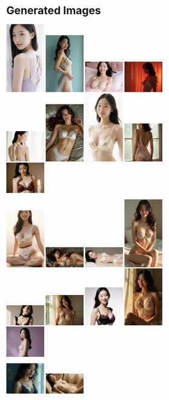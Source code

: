 # Generated Images



<img src="2025_09_26_01.webp" width="100"/> <img src="2025_09_26_02.webp" width="100"/> <img src="2025_09_26_03.webp" width="100"/> <img src="2025_09_26_04.webp" width="100"/> <img src="2025_09_26_05.webp" width="100"/> <img src="2025_09_26_06.webp" width="100"/> <img src="2025_09_26_07.webp" width="100"/> <img src="2025_09_26_08.webp" width="100"/> <img src="2025_09_26_09.webp" width="100"/>

<img src="2025_09_26_10.webp" width="100"/> <img src="2025_09_26_11.webp" width="100"/> <img src="2025_09_26_12.webp" width="100"/> <img src="2025_09_26_13.webp" width="100"/> <img src="2025_09_26_14.webp" width="100"/> <img src="2025_09_26_15.webp" width="100"/> <img src="2025_09_26_16.webp" width="100"/> <img src="2025_09_26_17.webp" width="100"/> <img src="2025_09_26_18.webp" width="100"/>

<img src="2025_09_26_19.webp" width="100"/> <img src="2025_09_26_20.webp" width="100"/>